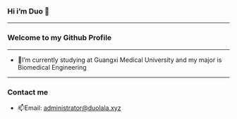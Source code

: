 ### Hi i’m Duo 👋

***

### Welcome to my Github Profile

***

* 🏫I’m currently studying at Guangxi Medical University and my major is Biomedical Engineering

* ****

### Contact me

* 📫Email: <administrator@duolala.xyz>
